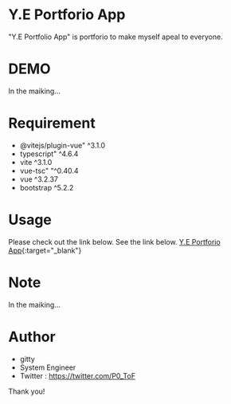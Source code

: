 # Y.E Portforio App

"Y.E Portfolio App" is portforio to make myself apeal to everyone.

# DEMO

In the maiking... 

# Requirement

* @vitejs/plugin-vue" ^3.1.0
* typescript" ^4.6.4
* vite ^3.1.0
* vue-tsc" "^0.40.4
* vue ^3.2.37
* bootstrap ^5.2.2

# Usage

Please check out the link below. See the link below.
[Y.E Portforio App](https://gitty12-dev.github.io/forio/){:target="_blank"}

# Note

In the maiking... 

# Author

* gitty 
* System Engineer
* Twitter : https://twitter.com/P0_ToF

Thank you!
